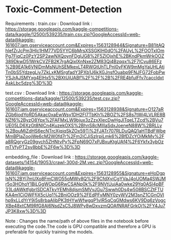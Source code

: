 # Toxic-Comment-Detection
Requirements : 
train.csv : Download link : https://storage.googleapis.com/kaggle-competitions-data/kaggle/12500/539235/train.csv.zip?GoogleAccessId=web-data@kaggle-161607.iam.gserviceaccount.com&Expires=1563128944&Signature=B81itAQhlefZrJcPm3HIc1HM77VD5YYC6bMrsXSSGKlH0dO%2FAUyL%2FOOTxIOmPg7FiqCz0PzY2SP2awNXQoynFDgIJG8%2F5ZIOjxhE%2BKndPkmWrkOOZ389DkwD51WrkCVZFB2K7rgAQixlXnNxe2ZM83Qi4Bzqqx%2F7lCvu86EFz%2B9EA1k6VNIDmMsNUhSEMkexLT4RWGtUhTLPnI0vFKW9mMgYaUHLAtjTn0bS5YdzegLiy7ZkLxKMSrgfadY3PXb1J6kXGJnsfOuabp9FNJFG72FobPwYSJrAJSMYxg4ElHx5%2BXtUiUABf%2F%2F%2B%2FRE4bfulFfv7caccldxtAskLbc5dzg%3D%3D

test.csv : Download link : https://storage.googleapis.com/kaggle-competitions-data/kaggle/12500/539235/test.csv.zip?GoogleAccessId=web-data@kaggle-161607.iam.gserviceaccount.com&Expires=1563128938&Signature=O127aRZGb6iodYoRD5Akac0xaEwWsy1DH2Fl7TbKh%2BOZ%2FS8s7tWi4LVLRE8BNZf6%2ByzO8Ypx%2FAFMxLW9bjux3zZzxXIecDwHgJlTqeLTZcd%2BVu7UE05LD6XzGt8NICn4KuzekOXS%2BhnS8cMIlIaSdxJoeneN88W%2BRLLy%2BpuMiZdHS6ecNTrcXjqiqSkZOx59Ti%2FJATr707RLDuQAQ1aHTBdFWbeMmBPlaZoojWe6cM2W0fd7r%2Fm2jCJjSzIrpiLmk6%2BfDZcYOiMkMv%2Fa8RQgryGz09gvch5ZHNtvPy%2FpN69O7xPJBxuKtgUAf4%2F6Ykfx3ybOzmTVfyPT2sy8bbE%2F6w%3D%3D

embedding_file : Download link : https://storage.googleapis.com/kaggle-datasets/14154/19053/crawl-300d-2M.vec.zip?GoogleAccessId=web-data@kaggle-161607.iam.gserviceaccount.com&Expires=1563128955&Signature=eHoDgpIsN%2BYi7mUXo8FmCWO55oMWv8Q%2F9CfdXyiCgYVaJ4oUOMa4SWJMr5o3HOhoY1BjLGgWOpG6RwCSANp0k%2F9NVtUujAa0wke29Yq0ASl4pBF33LdAWktfgbrlSDCATkvYEMh8djsmSMVvJGu7Swwh0Ds4w508BSCZtFTUKA4m1CiOWFfjX5cUq1%2BniOOz9%2FEdPFvMNY0zyWV2M3snZ1CGnOVIhp9xLLdYrY9i5s8rbaAIibPK3tHYwWfwgqP1vIR5qCqGMdws6KV9Dq6zVogcXBe48xtCM9RfG8Al6NsdZsC5J8WPy8wDxvzmQOAfNRAFGrkOj%2FY4Ju7JP3K8xw%3D%3D

Note : Changes the name/path of above files in the notebook before executing the code.The code is GPU compatible and therefore a GPU is preferable for quickly training the models.

